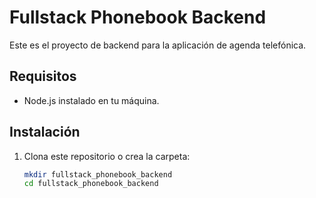 # Fullstack Phonebook Backend

Este es el proyecto de backend para la aplicación de agenda telefónica.

## Requisitos
- Node.js instalado en tu máquina.

## Instalación
1. Clona este repositorio o crea la carpeta:
   ```bash
   mkdir fullstack_phonebook_backend
   cd fullstack_phonebook_backend
